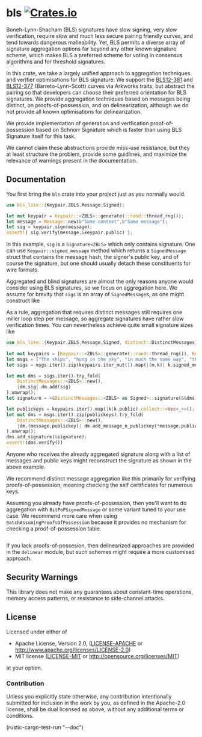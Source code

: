 # bls [![Crates.io](https://img.shields.io/crates/v/bls-like.svg)](https://crates.io/crates/bls-like) #

Boneh-Lynn-Shacham (BLS) signatures have slow signing, very slow verification, require slow and much less secure pairing friendly curves, and tend towards dangerous malleability.  Yet, BLS permits a diverse array of signature aggregation options far beyond any other known signature scheme, which makes BLS a preferred scheme for voting in consensus algorithms and for threshold signatures. 

In this crate, we take a largely unified approach to aggregation techniques and verifier optimisations for BLS signature:  We support the [BLS12-381](https://z.cash/blog/new-snark-curve.html) and [BLS12-377](https://eprint.iacr.org/2018/962.pdf) (Barreto-Lynn-Scott) curves via Arkworks traits, but abstract the pairing so that developers can choose their preferred orientation for BLS signatures. We provide aggregation techniques based on messages being distinct, on proofs-of-possession, and on delinearization, although we do not provide all known optimisations for delinearization.

We provide implementation of generation and verification proof-of-possession based on Schnorr Signature which is faster than using BLS Signature itself for this task.

We cannot claim these abstractions provide miss-use resistance, but they at least structure the problem, provide some guidlines, and maximize the relevance of warnings present in the documentation.

## Documentation

You first bring the `bls` crate into your project just as you normally would.

```rust
use bls_like::{Keypair,ZBLS,Message,Signed};

let mut keypair = Keypair::<ZBLS>::generate(::rand::thread_rng());
let message = Message::new(b"Some context",b"Some message");
let sig = keypair.sign(message);
assert!( sig.verify(message,&keypair.public) );
```

In this example, `sig` is a `Signature<ZBLS>` which only contains signature. One can use `Keypair::signed_message` method which returns a `SignedMessage` struct that contains the message hash, the signer's public key, and of course the signature, but one should usually detach these constituents for wire formats.

Aggregated and blind signatures are almost the only reasons anyone would consider using BLS signatures, so we focus on aggregation here.  We assume for brevity that `sigs` is an array of `SignedMessage`s, as one might construct like 

As a rule, aggregation that requires distinct messages still requires one miller loop step per message, so aggregate signatures have rather slow verification times.  You can nevertheless achieve quite small signature sizes like

```rust
use bls_like::{Keypair,ZBLS,Message,Signed, distinct::DistinctMessages};
  
let mut keypairs = [Keypair::<ZBLS>::generate(::rand::thread_rng()), Keypair::<ZBLS>::generate(::rand::thread_rng())];
let msgs = ["The ships", "hung in the sky", "in much the same way", "that bricks don’t."].iter().map(|m| Message::new(b"Some context", m.as_bytes())).collect::<Vec<_>>();
let sigs = msgs.iter().zip(keypairs.iter_mut()).map(|(m,k)| k.signed_message(*m)).collect::<Vec<_>>();

let mut dms = sigs.iter().try_fold(
    DistinctMessages::<ZBLS>::new(), 
    |dm,sig| dm.add(sig)
).unwrap();
let signature = <&DistinctMessages::<ZBLS> as Signed>::signature(&&dms);

let publickeys = keypairs.iter().map(|k|k.public).collect::<Vec<_>>();
let mut dms = msgs.iter().zip(publickeys).try_fold(
    DistinctMessages::<ZBLS>::new(), 
    |dm,(message,publickey)| dm.add_message_n_publickey(*message,publickey)
).unwrap();
dms.add_signature(&signature);
assert!(dms.verify())
```
Anyone who receives the already aggregated signature along with a list of messages and public keys might reconstruct the signature as shown in the above example.

We recommend distinct message aggregation like this primarily for verifying proofs-of-possession, meaning checking the self certificates for numerous keys.

Assuming you already have proofs-of-possession, then you'll want to do aggregation with `BitPoPSignedMessage` or some variant tuned to your use case.  We recommend more care when using `BatchAssumingProofsOfPossession` because it provides no mechanism for checking a proof-of-possession table.

```rust
```

If you lack proofs-of-possesion, then delinearized approaches are provided in the `delinear` module, but such schemes might require a more customised approach.

## Security Warnings

This library does not make any guarantees about constant-time operations, memory access patterns, or resistance to side-channel attacks.

## License

Licensed under either of

 * Apache License, Version 2.0, ([LICENSE-APACHE](LICENSE-APACHE) or http://www.apache.org/licenses/LICENSE-2.0)
 * MIT license ([LICENSE-MIT](LICENSE-MIT) or http://opensource.org/licenses/MIT)

at your option.

### Contribution

Unless you explicitly state otherwise, any contribution intentionally
submitted for inclusion in the work by you, as defined in the Apache-2.0
license, shall be dual licensed as above, without any additional terms or
conditions.

(rustic-cargo-test-run "--doc")
